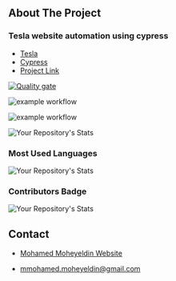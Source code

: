 ## About The Project
### Tesla website automation using cypress

* [Tesla](https://www.tesla.com/)
* [Cypress](https://docs.cypress.io/)
* [Project Link](https://github.com/mohamedmoheyeldin/Mortgage-Calculator)

<!-- SonarCloud Stats -->
[![Quality gate](https://sonarcloud.io/api/project_badges/quality_gate?project=mohamedmoheyeldin_TeslaCypressAutomation)](https://sonarcloud.io/dashboard?id=mohamedmoheyeldin_TeslaCypressAutomation)

<!-- ossar-analysis Stats -->
![example workflow](https://github.com/mohamedmoheyeldin/TeslaCypressAutomation/actions/workflows/ossar-analysis.yml/badge.svg)

<!-- codeql-analysis Stats -->
![example workflow](https://github.com/mohamedmoheyeldin/TeslaCypressAutomation/actions/workflows/codeql-analysis.yml/badge.svg)

<!-- My Repository's Stats -->
![Your Repository's Stats](https://github-readme-stats.vercel.app/api?username=mohamedmoheyeldin&show_icons=true)

<!-- Most Used Languages -->
### Most Used Languages
![Your Repository's Stats](https://github-readme-stats.vercel.app/api/top-langs/?username=mohamedmoheyeldin&theme=blue-green)

<!-- Contributors Badge -->
### Contributors Badge
![Your Repository's Stats](https://contrib.rocks/image?repo=mohamedmoheyeldin/TeslaCypressAutomation)


<!-- CONTACT -->
## Contact

* [Mohamed Moheyeldin Website](https://mohamedmoheyeldin.com)

* [mmohamed.moheyeldin@gmail.com](mmohamed.moheyeldin@gmail.com)
